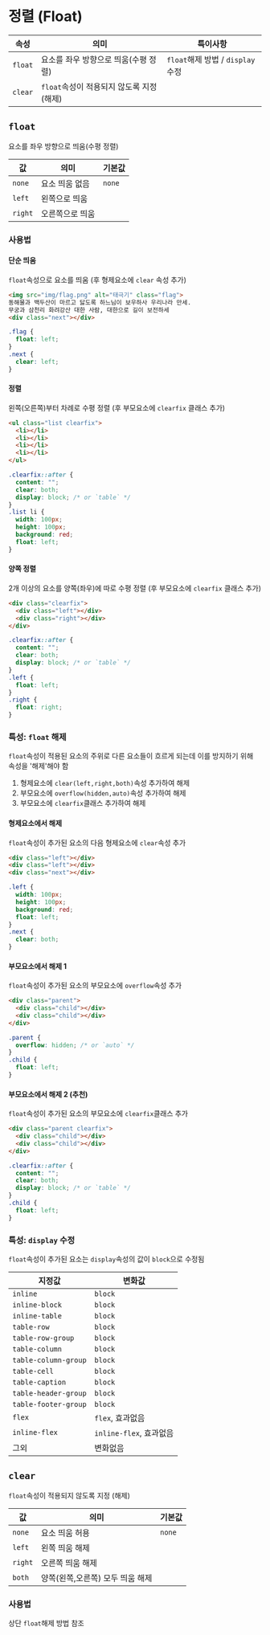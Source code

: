 # 정렬 (Float)

| 속성 | 의미 | 특이사항 |
|---|---|---|
| `float` | 요소를 좌우 방향으로 띄움(수평 정렬) | `float`해제 방법 /  `display`수정 |
| `clear` | `float`속성이 적용되지 않도록 지정(해제) |  |

## `float`

요소를 좌우 방향으로 띄움(수평 정렬)

| 값 | 의미 | 기본값 |
|---|---|---|
| `none` | 요소 띄움 없음 | `none` |
| `left` | 왼쪽으로 띄움 |  |
| `right` | 오른쪽으로 띄움 |  |

### 사용법

#### 단순 띄움

`float`속성으로 요소를 띄움 (후 형제요소에 `clear` 속성 추가)

```html
<img src="img/flag.png" alt="태극기" class="flag">
동해물과 백두산이 마르고 닳도록 하느님이 보우하사 우리나라 만세.
무궁과 삼천리 화려강산 대한 사람, 대한으로 길이 보전하세
<div class="next"></div>
```

```css
.flag {
  float: left;
}
.next {
  clear: left;
}
```

#### 정렬

왼쪽(오른쪽)부터 차례로 수평 정렬 (후 부모요소에 `clearfix` 클래스 추가)

```html
<ul class="list clearfix">
  <li></li>
  <li></li>
  <li></li>
  <li></li>
</ul>
```

```css
.clearfix::after {
  content: "";
  clear: both;
  display: block; /* or `table` */
}
.list li {
  width: 100px;
  height: 100px;
  background: red;
  float: left;
}
```

#### 양쪽 정렬

2개 이상의 요소를 양쪽(좌우)에 따로 수평 정렬 (후 부모요소에 `clearfix` 클래스 추가)

```html
<div class="clearfix">
  <div class="left"></div>
  <div class="right"></div>
</div>
```

```css
.clearfix::after {
  content: "";
  clear: both;
  display: block; /* or `table` */
}
.left {
  float: left;
}
.right {
  float: right;
}
```

### 특성: `float` 해제

`float`속성이 적용된 요소의 주위로 다른 요소들이 흐르게 되는데 이를 방지하기 위해 속성을 '해제'해야 함

1. 형제요소에 `clear(left,right,both)`속성 추가하여 해제
1. 부모요소에 `overflow(hidden,auto)`속성 추가하여 해제
1. 부모요소에 `clearfix`클래스 추가하여 해제

#### 형제요소에서 해제

`float`속성이 추가된 요소의 다음 형제요소에 `clear`속성 추가

```html
<div class="left"></div>
<div class="left"></div>
<div class="next"></div>
```

```css
.left {
  width: 100px;
  height: 100px;
  background: red;
  float: left;
}
.next {
  clear: both;
}
```

#### 부모요소에서 해제 1

`float`속성이 추가된 요소의 부모요소에 `overflow`속성 추가

```html
<div class="parent">
  <div class="child"></div>
  <div class="child"></div>
</div>
```

```css
.parent {
  overflow: hidden; /* or `auto` */
}
.child {
  float: left;
}
```

#### 부모요소에서 해제 2 (추천)

`float`속성이 추가된 요소의 부모요소에 `clearfix`클래스 추가

```html
<div class="parent clearfix">
  <div class="child"></div>
  <div class="child"></div>
</div>
```

```css
.clearfix::after {
  content: "";
  clear: both;
  display: block; /* or `table` */
}
.child {
  float: left;
}
```

### 특성: `display` 수정

`float`속성이 추가된 요소는 `display`속성의 값이 `block`으로 수정됨

| 지정값 | 변화값 |
|---|---|
| `inline` | `block` |
| `inline-block` | `block` |
| `inline-table` | `block` |
| `table-row` | `block` |
| `table-row-group` | `block` |
| `table-column` | `block` |
| `table-column-group` | `block` |
| `table-cell` | `block` |
| `table-caption` | `block` |
| `table-header-group` | `block` |
| `table-footer-group` | `block` |
| `flex` | `flex`, 효과없음 |
| `inline-flex` | `inline-flex`, 효과없음 |
| 그외 | 변화없음 |

## `clear`

`float`속성이 적용되지 않도록 지정 (해제)

| 값 | 의미 | 기본값 |
|---|---|---|
| `none` | 요소 띄움 허용 | `none` |
| `left` | 왼쪽 띄움 해제 |  |
| `right` | 오른쪽 띄움 해제 |  |
| `both` | 양쪽(왼쪽,오른쪽) 모두 띄움 해제 |  |

### 사용법

상단 `float`해제 방법 참조
